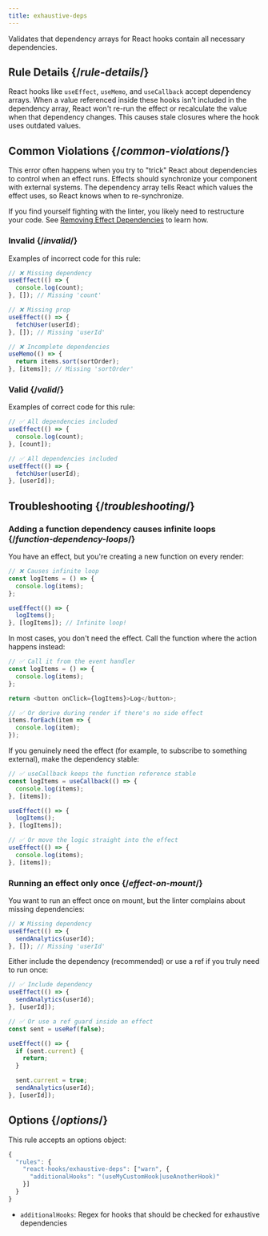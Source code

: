 ```yaml
---
title: exhaustive-deps
---
```


<Intro>

Validates that dependency arrays for React hooks contain all necessary dependencies.

</Intro>

## Rule Details {/*rule-details*/}

React hooks like `useEffect`, `useMemo`, and `useCallback` accept dependency arrays. When a value referenced inside these hooks isn't included in the dependency array, React won't re-run the effect or recalculate the value when that dependency changes. This causes stale closures where the hook uses outdated values.

## Common Violations {/*common-violations*/}

This error often happens when you try to "trick" React about dependencies to control when an effect runs. Effects should synchronize your component with external systems. The dependency array tells React which values the effect uses, so React knows when to re-synchronize.

If you find yourself fighting with the linter, you likely need to restructure your code. See [Removing Effect Dependencies](/learn/removing-effect-dependencies) to learn how.

### Invalid {/*invalid*/}

Examples of incorrect code for this rule:

```js
// ❌ Missing dependency
useEffect(() => {
  console.log(count);
}, []); // Missing 'count'

// ❌ Missing prop
useEffect(() => {
  fetchUser(userId);
}, []); // Missing 'userId'

// ❌ Incomplete dependencies
useMemo(() => {
  return items.sort(sortOrder);
}, [items]); // Missing 'sortOrder'
```

### Valid {/*valid*/}

Examples of correct code for this rule:

```js
// ✅ All dependencies included
useEffect(() => {
  console.log(count);
}, [count]);

// ✅ All dependencies included
useEffect(() => {
  fetchUser(userId);
}, [userId]);
```

## Troubleshooting {/*troubleshooting*/}

### Adding a function dependency causes infinite loops {/*function-dependency-loops*/}

You have an effect, but you're creating a new function on every render:

```js
// ❌ Causes infinite loop
const logItems = () => {
  console.log(items);
};

useEffect(() => {
  logItems();
}, [logItems]); // Infinite loop!
```

In most cases, you don't need the effect. Call the function where the action happens instead:

```js
// ✅ Call it from the event handler
const logItems = () => {
  console.log(items);
};

return <button onClick={logItems}>Log</button>;

// ✅ Or derive during render if there's no side effect
items.forEach(item => {
  console.log(item);
});
```

If you genuinely need the effect (for example, to subscribe to something external), make the dependency stable:

```js
// ✅ useCallback keeps the function reference stable
const logItems = useCallback(() => {
  console.log(items);
}, [items]);

useEffect(() => {
  logItems();
}, [logItems]);

// ✅ Or move the logic straight into the effect
useEffect(() => {
  console.log(items);
}, [items]);
```

### Running an effect only once {/*effect-on-mount*/}

You want to run an effect once on mount, but the linter complains about missing dependencies:

```js
// ❌ Missing dependency
useEffect(() => {
  sendAnalytics(userId);
}, []); // Missing 'userId'
```

Either include the dependency (recommended) or use a ref if you truly need to run once:

```js
// ✅ Include dependency
useEffect(() => {
  sendAnalytics(userId);
}, [userId]);

// ✅ Or use a ref guard inside an effect
const sent = useRef(false);

useEffect(() => {
  if (sent.current) {
    return;
  }

  sent.current = true;
  sendAnalytics(userId);
}, [userId]);
```

## Options {/*options*/}

This rule accepts an options object:

```js
{
  "rules": {
    "react-hooks/exhaustive-deps": ["warn", {
      "additionalHooks": "(useMyCustomHook|useAnotherHook)"
    }]
  }
}
```

- `additionalHooks`: Regex for hooks that should be checked for exhaustive dependencies
